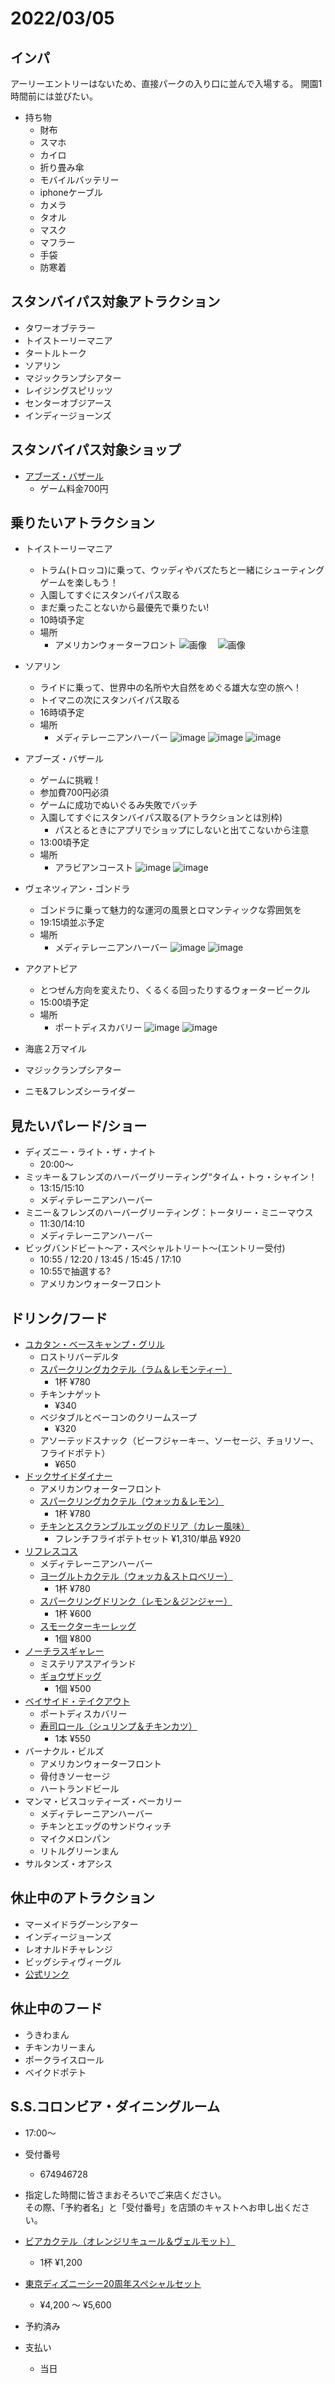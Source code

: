 # 2022/03/05

## インパ

アーリーエントリーはないため、直接パークの入り口に並んで入場する。
開園1時間前には並びたい。

- 持ち物
  - 財布
  - スマホ
  - カイロ
  - 折り畳み傘
  - モバイルバッテリー
  - iphoneケーブル
  - カメラ
  - タオル
  - マスク
  - マフラー
  - 手袋
  - 防寒着

## スタンバイパス対象アトラクション

- タワーオブテラー
- トイストーリーマニア
- タートルトーク
- ソアリン
- マジックランプシアター
- レイジングスピリッツ
- センターオブジアース
- インディージョーンズ

## スタンバイパス対象ショップ

- [アブーズ・バザール](https://www.tokyodisneyresort.jp/tds/shop/detail/650/)
  - ゲーム料金700円

## 乗りたいアトラクション

- トイストーリーマニア
  - トラム(トロッコ)に乗って、ウッディやバズたちと一緒にシューティングゲームを楽しもう！
  - 入園してすぐにスタンバイパス取る
  - まだ乗ったことないから最優先で乗りたい!
  - 10時頃予定
  - 場所
    - アメリカンウォーターフロント
    ![画像](./images/toymaniamap.PNG)
  　![画像](./images/toymania.jpg)

- ソアリン
  - ライドに乗って、世界中の名所や大自然をめぐる雄大な空の旅へ！
  - トイマニの次にスタンバイパス取る
  - 16時頃予定
  - 場所
    - メディテレーニアンハーバー
    ![image](./images/soarinmap.PNG)
    ![image](./images/soarin.jpg)
    ![image](./images/soarin2.jpg)

- アブーズ・バザール
  - ゲームに挑戦！
  - 参加費700円必須
  - ゲームに成功でぬいぐるみ失敗でバッチ
  - 入園してすぐにスタンバイパス取る(アトラクションとは別枠)
    - パスとるときにアプリでショップにしないと出てこないから注意
  - 13:00頃予定
  - 場所
    - アラビアンコースト
      ![image](./images/abuzumap.PNG)
      ![image](./images/abuzu.jpg)

- ヴェネツィアン・ゴンドラ
  - ゴンドラに乗って魅力的な運河の風景とロマンティックな雰囲気を
  - 19:15頃並ぶ予定
  - 場所
    - メディテレーニアンハーバー
      ![image](./images/gondoramap.PNG)
      ![image](./images/gondora.jpg)

- アクアトピア
  - とつぜん方向を変えたり、くるくる回ったりするウォータービークル
  - 15:00頃予定
  - 場所
    - ポートディスカバリー
      ![image](./images/aquatopiamap.PNG)
      ![image](./images/aquatopia.PNG)

- 海底２万マイル
- マジックランプシアター
- ニモ&フレンズシーライダー

## 見たいパレード/ショー

- ディズニー・ライト・ザ・ナイト
  - 20:00～
- ミッキー＆フレンズのハーバーグリーティング“タイム・トゥ・シャイン！
  - 13:15/15:10
  - メディテレーニアンハーバー
- ミニー＆フレンズのハーバーグリーティング：トータリー・ミニーマウス
  - 11:30/14:10
  - メディテレーニアンハーバー
- ビッグバンドビート～ア・スペシャルトリート～(エントリー受付)
  - 10:55 / 12:20 / 13:45 / 15:45 / 17:10
  - 10:55で抽選する?
  - アメリカンウォーターフロント

## ドリンク/フード

- [ユカタン・ベースキャンプ・グリル](https://www.tokyodisneyresort.jp/tds/restaurant/detail/459/)
  - ロストリバーデルタ
  - [スパークリングカクテル（ラム＆レモンティー）](https://www.tokyodisneyresort.jp/food/1439/)
    - 1杯 ¥780
  - チキンナゲット
    - ¥340
  - ベジタブルとベーコンのクリームスープ
    - ¥320
  - アソーテッドスナック（ビーフジャーキー、ソーセージ、チョリソー、フライドポテト）
    - ¥650
- [ドックサイドダイナー](https://www.tokyodisneyresort.jp/tds/restaurant/detail/441/)
  - アメリカンウォーターフロント
  - [スパークリングカクテル（ウォッカ＆レモン）](https://www.tokyodisneyresort.jp/food/1683/)
    - 1杯 ¥780
  - [チキンとスクランブルエッグのドリア（カレー風味）](https://www.tokyodisneyresort.jp/food/1406/)
    - フレンチフライポテトセット ¥1,310/単品 ¥920
- [リフレスコス](https://www.tokyodisneyresort.jp/tds/restaurant/detail/416/)
  - メディテレーニアンハーバー
  - [ヨーグルトカクテル（ウォッカ＆ストロベリー）](https://www.tokyodisneyresort.jp/food/1698/)
    - 1杯 ¥780
  - [スパークリングドリンク（レモン＆ジンジャー）](https://www.tokyodisneyresort.jp/food/1438/)
    - 1杯 ¥600
  - [スモークターキーレッグ](https://www.tokyodisneyresort.jp/food/127/)
    - 1個 ¥800
- [ノーチラスギャレー](https://www.tokyodisneyresort.jp/tds/restaurant/detail/421/)
  - ミステリアスアイランド
  - [ギョウザドッグ](https://www.tokyodisneyresort.jp/food/101/)
    - 1個 ¥500
- [ベイサイド・テイクアウト](https://www.tokyodisneyresort.jp/tds/restaurant/food/453/)
  - ポートディスカバリー
  - [寿司ロール（シュリンプ＆チキンカツ）](https://www.tokyodisneyresort.jp/food/131/) 
    - 1本 ¥550
- バーナクル・ビルズ
  - アメリカンウォーターフロント
  - 骨付きソーセージ
  - ハートランドビール
- マンマ・ビスコッティーズ・ベーカリー
  - メディテレーニアンハーバー
  - チキンとエッグのサンドウィッチ
  - マイクメロンパン
  - リトルグリーンまん
- サルタンズ・オアシス

## 休止中のアトラクション

- マーメイドラグーンシアター
- インディージョーンズ
- レオナルドチャレンジ
- ビッグシティヴィーグル
- [公式リンク](https://www.tokyodisneyresort.jp/tds/monthly/stop/)

## 休止中のフード

- うきわまん
- チキンカリーまん
- ポークライスロール
- ベイクドポテト

## S.S.コロンビア・ダイニングルーム

- 17:00～
- 受付番号
  - 674946728
- 指定した時間に皆さまおそろいでご来店ください。  
  その際、「予約者名」と「受付番号」を店頭のキャストへお申し出ください。
- [ビアカクテル（オレンジリキュール＆ヴェルモット）](https://www.tokyodisneyresort.jp/food/1679/)
  - 1杯 ¥1,200

- [東京ディズニーシー20周年スペシャルセット](https://www.tokyodisneyresort.jp/food/6/)
  - ¥4,200 ～ ¥5,600
- 予約済み
- 支払い
  - 当日
